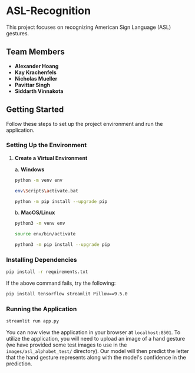 # ASL-Recognition

This project focuses on recognizing American Sign Language (ASL) gestures.

## Team Members

-  **Alexander Hoang**
-  **Kay Krachenfels**
-  **Nicholas Mueller**
-  **Pavittar Singh**
-  **Siddarth Vinnakota**

## Getting Started

Follow these steps to set up the project environment and run the application.

### Setting Up the Environment

1. **Create a Virtual Environment**

   a. **Windows**

   ```bash
   python -m venv env
   ```

   ```bash
   env\Scripts\activate.bat
   ```

   ```bash
   python -m pip install --upgrade pip
   ```

   b. **MacOS/Linux**

   ```bash
   python3 -m venv env
   ```

   ```bash
   source env/bin/activate
   ```

   ```bash
   python3 -m pip install --upgrade pip
   ```

### Installing Dependencies

```bash
pip install -r requirements.txt
```

If the above command fails, try the following:

```bash
pip install tensorflow streamlit Pillow==9.5.0
```

### Running the Application

```bash
streamlit run app.py
```

You can now view the application in your browser at `localhost:8501`.
To utilize the application, you will need to upload an image of a hand gesture (we have provided some test images to use in the `images/asl_alphabet_test/` directory).
Our model will then predict the letter that the hand gesture represents along with the model's confidence in the prediction.
